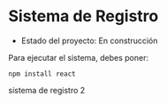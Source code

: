 <h1>Sistema de Registro</h1>

- Estado del proyecto: En construcción

Para ejecutar el sistema, debes poner:

```npm install react```

sistema de registro 2
